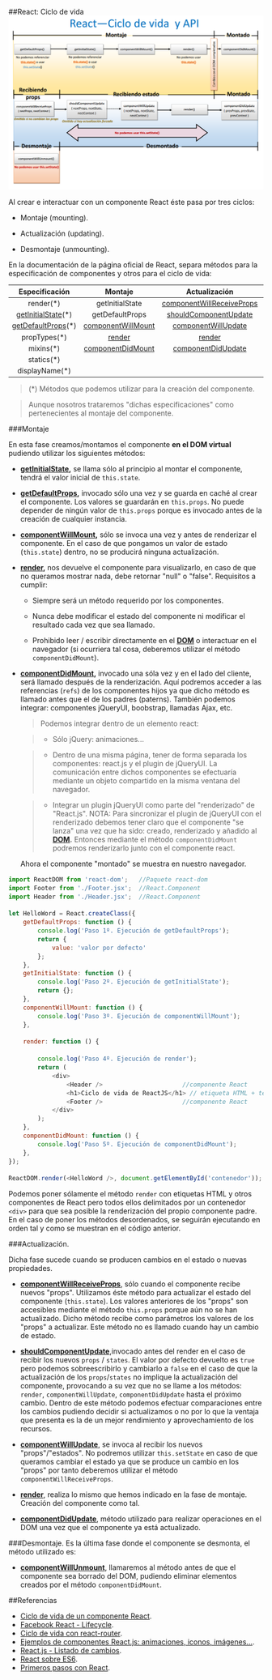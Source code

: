 ##React: Ciclo de vida
![ciclo_vida_react.png](images/ciclo_vida_react_esp.png "Detalle de las fases por las que pasa un componente React")

Al crear e interactuar con un componente React éste pasa por tres ciclos:

+ Montaje (mounting).

+ Actualización (updating).

+ Desmontaje (unmounting).  



En la documentación de la página oficial de React, separa métodos para la especificación de componentes y otros para el ciclo de vida:  

|Especificación|Montaje|Actualización|Desmontaje|
|:--------:|:--------:|:--------:|:--------:|
| render(*) 		| getInitialState | [componentWillReceiveProps][enlaceComponentwillreceiveprops] | [componentWillUnmount][enlaceUnmountingcomponentwillmount] |
| [getInitialState][enlaceGetinitialstate](*) | getDefaultProps| [shouldComponentUpdate][enlaceShouldcomponentupdate] |  |
| [getDefaultProps][enlaceGetdefaultprops](*) | [componentWillMount][enlaceComponentwillmount] | [componentWillUpdate][enlaceComponentwillupdate] |  |
| propTypes(*) 	| [render][enlaceRender] | [render][enlaceRender] |  |
| mixins(*) 		| [componentDidMount][enlaceComponentdidmount] | [componentDidUpdate][enlaceComponentdidupdate] |  |  
| statics(*) 		|  |  |  |
| displayName(*) |  |  |  |  

> (*) Métodos que podemos utilizar para la creación del componente.

> Aunque nosotros trataremos "dichas especificaciones" como pertenecientes al montaje del componente.

###Montaje

En esta fase creamos/montamos el componente **en el DOM virtual** pudiendo utilizar los siguientes métodos:

+ **[getInitialState][enlaceGetinitialstate],** se llama sólo al principio al montar el componente, tendrá el valor inicial de `this.state`.

+ **[getDefaultProps][enlaceGetdefaultprops],** invocado sólo una vez y se guarda en caché al crear el componente. Los valores se guardarán en `this.props`. No puede depender de ningún valor de `this.props` porque es invocado antes de la creación de cualquier instancia.

+ **[componentWillMount][enlaceComponentwillmount],** sólo se invoca una vez y antes de renderizar el componente. En el caso de que pongamos un valor de estado (`this.state`) dentro, no se producirá ninguna actualización.

+ **[render][enlaceRender],** nos devuelve el componente para visualizarlo, en caso de que no queramos mostrar nada, debe retornar "null" o "false". Requisitos a cumplir: 

	+ Siempre será un método requerido por los componentes. 

	+ Nunca debe modificar el estado del componente ni modificar el resultado cada vez que sea llamado.

	+ Prohibido leer / escribir directamente en el **[DOM][enlaceDOM]** o interactuar en el navegador (si ocurriera tal cosa, deberemos utilizar el método `componentDidMount`).

+ **[componentDidMount][enlaceComponentdidmount],** invocado una sóla vez y en el lado del cliente, será llamado después de la renderización. Aquí podremos acceder a las referencias (`refs`) de los componentes hijos ya que dicho método es llamado antes que el de los padres (paterns). También podemos integrar: componentes jQueryUI, boobstrap, llamadas Ajax, etc.

	> Podemos integrar dentro de un elemento react:

	>   + Sólo jQuery: animaciones...

	>   + Dentro de una misma página, tener de forma separada los componentes: react.js y el plugin de jQueryUI. La comunicación entre dichos componentes se efectuaría mediante un objeto compartido en la misma ventana del navegador.

	>   + Integrar un plugin jQueryUI como parte del "renderizado" de "React.js".
	NOTA: Para sincronizar el plugin de jQueryUI con el renderizado debemos tener claro que el componente "se lanza" una vez que ha sido: creado, renderizado y añadido al **[DOM][enlaceDOM].** Entonces mediante el método `componentDidMount` podremos renderizarlo junto con el componente react.



    Ahora el componente "montado" se muestra en nuestro navegador.



```javascript
import ReactDOM from 'react-dom';	//Paquete react-dom
import Footer from './Footer.jsx';	//React.Component
import Header from './Header.jsx';	//React.Component

let HelloWord = React.createClass({
    getDefaultProps: function () {
        console.log('Paso 1º. Ejecución de getDefaultProps');
        return {
     		value: 'valor por defecto'
        };
    },
    getInitialState: function () { 
        console.log('Paso 2º. Ejecución de getInitialState'); 
        return {};
    },
    componentWillMount: function () { 
    	console.log('Paso 3º. Ejecución de componentWillMount'); 
    },

    render: function () {

        console.log('Paso 4º. Ejecución de render');
        return (
            <div>
                <Header /> 						//componente React
                <h1>Ciclo de vida de ReactJS</h1> // etiqueta HTML + texto
                <Footer />						//componente React
            </div>
        );
    },
    componentDidMount: function () { 
        console.log('Paso 5º. Ejecución de componentDidMount'); 
    },
});

ReactDOM.render(<HelloWord />, document.getElementById('contenedor'));
```

Podemos poner sólamente el método `render` con etiquetas HTML y otros componentes de React pero todos ellos delimitados por un contenedor `<div>` para que sea posible la renderización del propio componente padre. En el caso de poner los métodos desordenados, se seguirán ejecutando en orden tal y como se muestran en el código anterior.



###Actualización.

Dicha fase sucede cuando se producen cambios en el estado o nuevas propiedades.

+ **[componentWillReceiveProps][enlaceComponentwillreceiveprops]**, sólo cuando el componente recibe nuevos "props". Utilizamos éste método para actualizar el estado del componente (`this.state`). Los valores anteriores de los "props" son accesibles mediante el método `this.props` porque aún no se han actualizado. Dicho método recibe como parámetros los valores de los "props" a actualizar. Este método no es llamado cuando hay un cambio de estado.

+ **[shouldComponentUpdate][enlaceShouldcomponentupdate]**,invocado antes del render en el caso de recibir los nuevos `props` / `states`. El valor por defecto devuelto es `true` pero podemos sobreescribirlo y cambiarlo a `false` en el caso de que la actualización de los `props`/`states` no implique la actualización del componente, provocando a su vez que no se llame a los métodos: `render`, `componentWillUpdate`, `componentDidUpdate` hasta el próximo cambio. Dentro de este método podemos efectuar comparaciones entre los cambios pudiendo decidir si actualizamos o no por lo que la ventaja que presenta es la de un mejor rendimiento y aprovechamiento de los recursos.

+ **[componentWillUpdate][enlaceComponentwillupdate]**, se invoca al recibir los nuevos "props"/"estados". No podremos utilizar `this.setState` en caso de que queramos cambiar el estado ya que se produce un cambio en los "props" por tanto deberemos utilizar el método `componentWillReceiveProps`.

+ **[render][enlaceRender]**, realiza lo mismo que hemos indicado en la fase de montaje. Creación del componente como tal.

+ **[componentDidUpdate][enlaceComponentdidupdate]**, método utilizado para realizar operaciones en el DOM una vez que el componente ya está actualizado.



###Desmontaje.
Es la última fase donde el componente se desmonta, el método utilizado es:

+ **[componentWillUnmount][enlaceUnmountingcomponentwillmount]**, llamaremos al método antes de que el componente sea borrado del DOM, pudiendo eliminar elementos creados por el método `componentDidMount`.

##Referencias
+ [Ciclo de vida de un componente React](http://vensign.com/reactjs-ciclo-de-vida-de-un-componente/).
+ [Facebook React - Lifecycle](https://facebook.github.io/react/docs/component-specs.html#lifecycle-methods).
+ [Ciclo de vida con react-router](https://github.com/reactjs/react-router/blob/master/docs/guides/ComponentLifecycle.md).
+ [Ejemplos de componentes React.js: animaciones, iconos, imágenes...](https://js.coach/react).
+ [React.js - Listado de cambios](https://github.com/facebook/react/blob/master/CHANGELOG.md).
+ [React sobre ES6](https://babeljs.io/blog/2015/06/07/react-on-es6-plus).
+ [Primeros pasos con React](http://frontendlabs.io/3158--react-js-espanol-tutorial-basico-primeros-pasos-ejemplos).

<!-- Referencias ocultas -->
[enlaceDOM]:http://librosweb.es/libro/ajax/capitulo_4.html
[enlaceProptypes]:https://facebook.github.io/react/docs/component-specs.html#proptypes
[enlaceValidadores]:https://facebook.github.io/react/docs/reusable-components.html#prop-validation
[enlaceCiclodevida]:https://facebook.github.io/react/docs/component-specs.html#lifecycle-methods
[enlaceHijounico]:https://facebook.github.io/react/docs/reusable-components.html#single-child
[enlaceGetinitialstate]:https://facebook.github.io/react/docs/component-specs.html#getinitialstate
[enlaceGetdefaultprops]:https://facebook.github.io/react/docs/component-specs.html#getdefaultprops
[enlaceComponentwillmount]:https://facebook.github.io/react/docs/component-specs.html#mounting-componentwillmount
[enlaceRender]:https://facebook.github.io/react/docs/component-specs.html#render
[enlaceComponentdidmount]:https://facebook.github.io/react/docs/component-specs.html#mounting-componentdidmount
[enlaceComponentwillreceiveprops]:https://facebook.github.io/react/docs/component-specs.html#updating-componentwillreceiveprops
[enlaceShouldcomponentupdate]:https://facebook.github.io/react/docs/component-specs.html#updating-shouldcomponentupdate
[enlaceComponentwillupdate]:https://facebook.github.io/react/docs/component-specs.html#updating-componentwillupdate
[enlaceComponentdidupdate]:https://facebook.github.io/react/docs/component-specs.html#updating-componentdidupdate
[enlaceUnmountingcomponentwillmount]:https://facebook.github.io/react/docs/component-specs.html#unmounting-componentwillunmount
[enlaceMixins]:https://facebook.github.io/react/docs/reusable-components.html#mixins 
[enlaceDefaultpropvalues]:https://facebook.github.io/react/docs/reusable-components.html#default-prop-values
[enlaceCrosscuttingconcern]:https://en.wikipedia.org/wiki/Cross-cutting_concern
[enlaceFuncionesinestado]:https://facebook.github.io/react/docs/reusable-components.html#stateless-functions
[enlaceStatics]:https://facebook.github.io/react/docs/component-specs.html#statics
[enlaceDisplayname]:https://facebook.github.io/react/docs/component-specs.html#displayname
[enlaceHtmltojsx]:https://facebook.github.io/react/html-jsx.html
[enlaceDiferencias]:https://github.com/uberVU/react-guide/blob/master/props-vs-state.md
[enlaceEstados1]:http://facebook.github.io/react/docs/thinking-in-react.html#step-4-identify-where-your-state-should-live
[enlaceEstados2]:https://groups.google.com/forum/#!topic/reactjs/hAldztPzQgI
